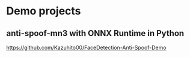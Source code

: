 # Demo projects

## anti-spoof-mn3 with ONNX Runtime in Python
https://github.com/Kazuhito00/FaceDetection-Anti-Spoof-Demo
